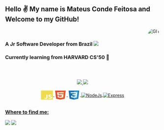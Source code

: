 ## Hello ✌ My name is Mateus Conde Feitosa and Welcome to my GitHub!

<div>
 <img align="right" alt="GIT" height="150" style="border-radius:50px;" src="https://media0.giphy.com/media/3og0INk5eeMIelzqBG/giphy.gif?cid=ecf05e47r97sl531mlo1n2syb09vbw9nbpnor3jdqq8kzpsh&rid=giphy.gif&ct=g">
 <br>
 <h3>A Jr Software Developer from Brazil <img src="https://icons.iconarchive.com/icons/wikipedia/flags/1024/BR-Brazil-Flag-icon.png" width="20 style="vertical-align: bottom"/>   </h3>
  <h3> Currently learning from HARVARD CS'50 🌱 </h3>
</div>
  
 <br>
  
  ##
  
<div align="center">
  <a href="https://github.com/mateuscondefeitosa">
  <img height="160em" src="https://github-readme-stats.vercel.app/api?username=mateuscondefeitosa&show_icons=true&theme=tokyonight&include_all_commits=true&count_private=true"/>
  <img height="160em" src="https://github-readme-stats.vercel.app/api/top-langs/?username=mateuscondefeitosa&layout=compact&langs_count=7&theme=tokyonight"/>
</div>
<div style="display: inline_block" align="center"><br>
  <img align="center" alt="Js" height="30" width="40" src="https://raw.githubusercontent.com/devicons/devicon/master/icons/javascript/javascript-plain.svg">
  <img align="center" alt="HTML" height="30" width="40" src="https://raw.githubusercontent.com/devicons/devicon/master/icons/html5/html5-original.svg">
  <img align="center" alt="CSS" height="30" width="40" src="https://raw.githubusercontent.com/devicons/devicon/master/icons/css3/css3-original.svg">
  <img align="center" alt="NodeJs" height="30" width="40" src="https://cdn.jsdelivr.net/gh/devicons/devicon/icons/nodejs/nodejs-original.svg">
  <img align="center" alt="Express" height="30" width="40" src="https://cdn.jsdelivr.net/gh/devicons/devicon/icons/express/express-original.svg">
</div>

  ##

<h3>Where to find me:</h3>
<p>
<div> 
  <a href = "mailto:devmateuscondefeitosa@gmail.com"><img src="https://img.shields.io/badge/Gmail-D14836?style=for-the-badge&logo=gmail&logoColor=white" target="_blank"></a>
  <a href="https://www.linkedin.com/in/mateus-conde-feitosa" target="_blank"><img src="https://img.shields.io/badge/-LinkedIn-%230077B5?style=for-the-badge&logo=linkedin&logoColor=white" target="_blank"></a> 
 <br>
</div>
